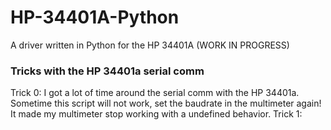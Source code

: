 # HP-34401A-Python
A driver written in Python for the HP 34401A (WORK IN PROGRESS)


### Tricks with the HP 34401a serial comm
Trick 0: I got a lot of time around the serial comm with the HP 34401a. Sometime this script will not work, set the baudrate in the multimeter again! It made my multimeter stop working with a undefined behavior.
Trick 1: